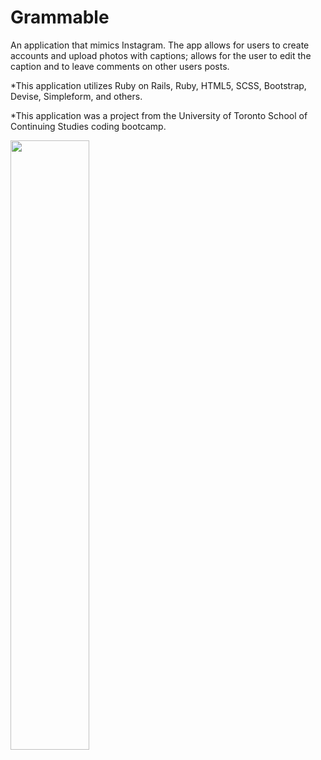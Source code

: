 # Grammable

An application that mimics Instagram. The app allows for users to create accounts and upload photos with captions;
allows for the user to edit the caption and to leave comments on other users posts.


*This application utilizes Ruby on Rails, Ruby, HTML5, SCSS, Bootstrap, Devise, Simpleform, and others. 

*This application was a project from the University of Toronto School of Continuing Studies coding bootcamp.

<img src="images/grammable.png" width="50%">
